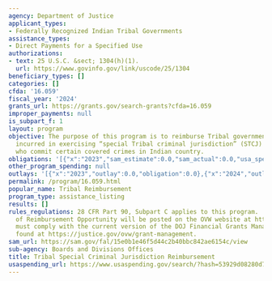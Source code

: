 ```yaml
---
agency: Department of Justice
applicant_types:
- Federally Recognized Indian Tribal Governments
assistance_types:
- Direct Payments for a Specified Use
authorizations:
- text: 25 U.S.C. &sect; 1304(h)(1).
  url: https://www.govinfo.gov/link/uscode/25/1304
beneficiary_types: []
categories: []
cfda: '16.059'
fiscal_year: '2024'
grants_url: https://grants.gov/search-grants?cfda=16.059
improper_payments: null
is_subpart_f: 1
layout: program
objective: The purpose of this program is to reimburse Tribal governments for expenses
  incurred in exercising “special Tribal criminal jurisdiction” (STCJ) over non-Indians
  who commit certain covered crimes in Indian country.
obligations: '[{"x":"2023","sam_estimate":0.0,"sam_actual":0.0,"usa_spending_actual":0.0},{"x":"2024","sam_estimate":0.0,"sam_actual":559824.0,"usa_spending_actual":559824.0},{"x":"2025","sam_estimate":0.0,"sam_actual":4400000.0,"usa_spending_actual":0.0}]'
other_program_spending: null
outlays: '[{"x":"2023","outlay":0.0,"obligation":0.0},{"x":"2024","outlay":9663.6,"obligation":559824.0},{"x":"2025","outlay":0.0,"obligation":0.0}]'
permalink: /program/16.059.html
popular_name: Tribal Reimbursement
program_type: assistance_listing
results: []
rules_regulations: 28 CFR Part 90, Subpart C applies to this program.  An annual Notice
  of Reimbursement Opportunity will be posted on the OVW website at https://www.justice.gov/ovw/open-notices-of-funding-opportunities.  Recipients
  must comply with the current version of the DOJ Financial Grants Management Guide
  found at https://justice.gov/ovw/grant-management.
sam_url: https://sam.gov/fal/15e0b1e46f5d44c2b40bbc842ae6154c/view
sub-agency: Boards and Divisions Offices
title: Tribal Special Criminal Jurisdiction Reimbursement
usaspending_url: https://www.usaspending.gov/search/?hash=53929d08280d7b4f2c46b13ce0b7e7ef
---
```

